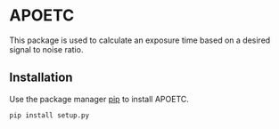 # APOETC

This package is used to calculate an exposure time based on a desired signal to noise ratio.

## Installation

Use the package manager [pip](https://pip.pypa.io/en/stable/) to install APOETC.

```bash
pip install setup.py
```
